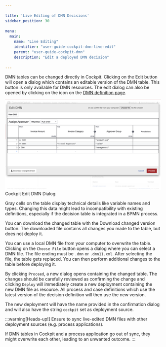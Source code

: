 ```yaml
---

title: 'Live Editing of DMN Decisions'
sidebar_position: 30

menu:
  main:
    name: "Live Editing"
    identifier: "user-guide-cockpit-dmn-live-edit"
    parent: "user-guide-cockpit-dmn"
    description: "Edit a deployed DMN decision"

---
```


DMN tables can be changed directly in Cockpit. Clicking on the Edit button will open a dialog which contains an editable version of the DMN table. This button is only available for DMN resources. The edit dialog can also be opened by clicking on the icon on the [DMN definition page](../dmn/decision-definition-view.md).

![Example img](./../img/cockpit-edit-dmn-dialog.png)Cockpit Edit DMN Dialog

Gray cells on the table display technical details like variable names and types. Changing this data might lead to incompatibility with existing definitions, especially if the decision table is integrated in a BPMN process.

You can download the changed table with the Download changed version button. The downloaded file contains all changes you made to the table, but does not deploy it.

You can use a local DMN file from your computer to overwrite the table. Clicking on the `Choose File` button opens a dialog where you can select a DMN file. The file ending must be `.dmn` or `.dmn11.xml`. After selecting the file, the table gets replaced. You can then perform additional changes to the table before deploying it.

By clicking `Proceed`, a new dialog opens containing the changed table. The changes should be carefully reviewed as confirming the change and clicking `Deploy` will immediately create a new deployment containing the new DMN file as resource. All process and case definitions which use the latest version of the decision definition will then use the new version.

The new deployment will have the name provided in the confirmation dialog and will also have the string `cockpit` set as deployment source.

:::warning[Heads-up!]
Ensure to sync live-edited DMN files with other deployment sources (e.g. process applications).

If DMN tables in Cockpit and a process application go out of sync, they might overwrite each other, leading to an unwanted outcome.
:::

